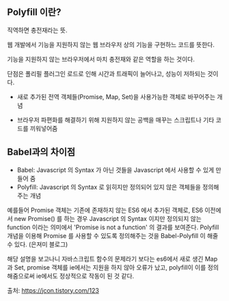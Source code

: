 ## Polyfill 이란?
직역하면 충전재라는 뜻.

웹 개발에서 기능을 지원하지 않는 웹 브라우저 상의 기능을 구현하느 코드를 뜻한다.

기능을 지원하지 않는 브라우저에서 마치 충전재와 같은 역할을 하는 것이다.

단점은 폴리필 플러그인 로드로 인해 시간과 트래픽이 늘어나고, 성능이 저하되는 것이다.

 - 새로 추가된 전역 객체들(Promise, Map, Set)을 사용가능한 객체로 바꾸어주는 개념

 - 브라우저 파편화를 해결하기 위해 지원하지 않는 공백을 매꾸는 스크립트나 기타 코드를 끼워넣어줌


## Babel과의 차이점
- Babel: Javascript 의 Syntax 가 아닌 것들을 Javascript 에서 사용할 수 있게 만들어 줌
- Polyfill: Javascript 의 Syntax 로 읽히지만 정의되어 있지 않은 객체들을 정의해주는 개념


 예를들어 Promise 객체는 기존에 존재하지 않는 ES6 에서 추가된 객체로, ES6 이전에서 new Promise() 를 하는 경우 Javascript 의 Syntax 이지만 정의되지 않는 function 이라는 의미에서 'Promise is not a function' 의 결과를 보여준다. Polyfill 개념을 이용해 Promise 를 사용할 수 있도록 정의해주는 것을 Babel-Polyfill 이 해줄 수 있다. (은져미 블로그)

해당 설명을 보고나니 자바스크립트 함수의 문제라기 보다는 es6에서 새로 생긴 Map과 Set, promise 객체를 ie에서는 지원을 하지 않아 오류가 났고, polyfill이 이를 정의해줌으로써 ie에서도 정상적으로 작동이 된 것 같다.

출처: https://jcon.tistory.com/123

